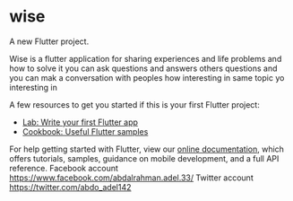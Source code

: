 # wise

A new Flutter project.

Wise is a flutter application for sharing experiences and life problems and how to solve it 
you can ask questions and answers others questions
and you can mak a conversation with peoples how interesting in same topic yo interesting in 


A few resources to get you started if this is your first Flutter project:

- [Lab: Write your first Flutter app](https://flutter.dev/docs/get-started/codelab)
- [Cookbook: Useful Flutter samples](https://flutter.dev/docs/cookbook)

For help getting started with Flutter, view our
[online documentation](https://flutter.dev/docs), which offers tutorials,
samples, guidance on mobile development, and a full API reference.
Facebook account https://www.facebook.com/abdalrahman.adel.33/
Twitter account  https://twitter.com/abdo_adel142
